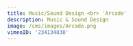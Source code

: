 ```yaml
---
title: Music/Sound Design <br> 'Arcade'
description: Music & Sound Design
image: /cms/images/Arcade.png
vimeoID: '234134838'
---
```


